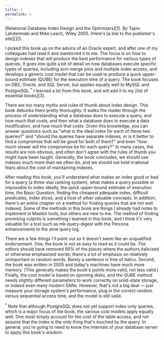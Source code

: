```yaml
---
title: >
permalink: >
---
```

<p style="float:left">
</p>

[Relational Database Index Design and the Optimizers][1]. By Tapio Lahdenmaki and Mike Leach, Wiley 2005. (Here's [a link to the publisher's site][2]).

I picked this book up on the advice of an Oracle expert, and after one of my colleagues had read it and mentioned it to me. The focus is on how to design indexes that will produce the best performance for various types of queries. It goes into quite a bit of detail on how databases execute specific types of queries, including sort-merge joins and multiple index access, and develops a generic cost model that can be used to produce a quick upper-bound estimate (QUBE) for the execution time of a query. The book focuses on DB2, Oracle, and SQL Server, but applies equally well to MySQL and PostgreSQL.<sup>&dagger;</sup> I learned a lot from this book, and will add it to my [list of essential books][3].

There are too many myths and rules of thumb about index design. This book debunks them pretty thoroughly. It walks the reader through the process of understanding what a database does to execute a query, and how much that costs; and then what a database does to execute a data modification, and how much that costs. Given this knowledge, you can answer questions such as "what is the ideal index for each of these two queries?" and "should the queries have separate indexes, or is it better to find a compromise that will be good for both of them?" and even "how much slower will the compromise be for each query?" In many cases, the results are non-obvious, and often don't agree with the rules of thumb you might have been taught. Generally, the book concludes, we should use indexes much more than we often do, and we should not hold irrational fears about the cost of maintaining indexes.

After reading this book, you'll understand what makes an index good or bad for a query (a three-star ranking system), what makes a query possible or impossible to index ideally, the quick upper-bound estimate of execution time, the Basic Question, finding the cheapest adequate index, difficult predicates, index slices, and a host of other valuable concepts. In addition, there's an entire chapter on a method for finding queries that are not well indexed. Some of the methods in this book are things I already had notes to implement in Maatkit tools, but others are new to me. The method of finding promising culprits is something I learned in this book, and I think it's very valuable for a tool such as mk-query-digest with the Percona enhancements to the slow query log.

There are a few things I'll point out so it doesn't seem like an unqualified endorsement. One, the book is not as easy to read as it could be. The editors should have removed 99% of the places where the authors italicized or otherwise emphasized words; there's a lot of emphasis on relatively unimportant or random words. Barely a sentence is free of italics. Second, the book was written in 2005 and today's machines have much more memory. (This generally makes the book's points more valid, not less valid.) Finally, the cost model is based on spinning disks, and the QUBE method needs slightly different parameters to work correctly on solid-state storage, or indeed even many modern SANs. However, that's not a big deal &#8212; just measure your storage system's performance, plug in the correct random versus sequential access time, and the model is still valid.

<sup>&dagger;</sup> Note that although PostgreSQL does not yet support index-only queries, which is a major focus of the book, the various cost models apply equally well. One must simply account for the cost of the table access, and not assume that the index is the only thing that's touched by the query. In general, you're going to need to know the internals of your database server to apply this book's wisdom.


